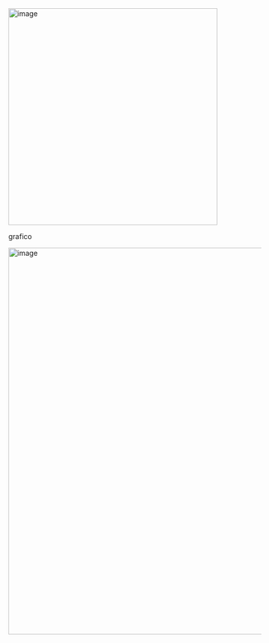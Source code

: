 <img width="416" height="431" alt="image" src="https://github.com/user-attachments/assets/6af04c60-3d75-495f-a34e-53e060751c01" />


grafico

<img width="1367" height="769" alt="image" src="https://github.com/user-attachments/assets/c566e642-fb40-4c47-b906-3bcca26a2004" />
